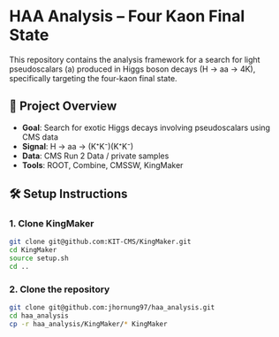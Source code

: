 # HAA Analysis – Four Kaon Final State

This repository contains the analysis framework for a search for light pseudoscalars (a) produced in Higgs boson decays (H → aa → 4K), specifically targeting the four-kaon final state.

## 📁 Project Overview

- **Goal**: Search for exotic Higgs decays involving pseudoscalars using CMS data
- **Signal**: H → aa → (K⁺K⁻)(K⁺K⁻)
- **Data**: CMS Run 2 Data / private samples
- **Tools**: ROOT, Combine, CMSSW, KingMaker

## 🛠️ Setup Instructions

### 1. Clone KingMaker

```bash
git clone git@github.com:KIT-CMS/KingMaker.git
cd KingMaker
source setup.sh
cd ..
```

### 2. Clone the repository

```bash
git clone git@github.com:jhornung97/haa_analysis.git
cd haa_analysis
cp -r haa_analysis/KingMaker/* KingMaker 
```
